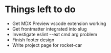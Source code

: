 # Things left to do

- Get MDX Preview vscode extension working
- Get frontmatter integrated into slug
- Investigate eslint --ext cmd arg problem
- Finish footer design
- Write project page for rocket-car
